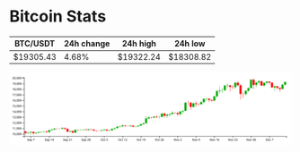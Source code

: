 # Bitcoin Stats

BTC/USDT|24h change|24h high|24h low|
|---|---|---|---|
|$19305.43|4.68%|$19322.24|$18308.82|

<img src="./chart.svg">
